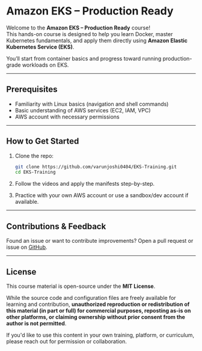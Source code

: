 #  Amazon EKS – Production Ready

Welcome to the **Amazon EKS – Production Ready** course!  
This hands-on course is designed to help you learn Docker, master Kubernetes fundamentals, and apply them directly using **Amazon Elastic Kubernetes Service (EKS)**.

You’ll start from container basics and progress toward running production-grade workloads on EKS.

---

## Prerequisites

- Familiarity with Linux basics (navigation and shell commands)
- Basic understanding of AWS services (EC2, IAM, VPC)
- AWS account with necessary permissions

---

##  How to Get Started

1. Clone the repo:

   ```bash
   git clone https://github.com/varunjoshi0404/EKS-Training.git
   cd EKS-Training
   ```
2. Follow the videos and apply the manifests step-by-step.
3. Practice with your own AWS account or use a sandbox/dev account if available.

---

## Contributions & Feedback

Found an issue or want to contribute improvements?
Open a pull request or issue on [GitHub](https://github.com/varunjoshi0404/EKS-Training/issues).

---

## License

This course material is open-source under the **MIT License**.

While the source code and configuration files are freely available for learning and contribution, **unauthorized reproduction or redistribution of this material (in part or full) for commercial purposes, reposting as-is on other platforms, or claiming ownership without prior consent from the author is not permitted**.

If you'd like to use this content in your own training, platform, or curriculum, please reach out for permission or collaboration.



